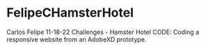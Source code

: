 # FelipeCHamsterHotel

Carlos Felipe
11-18-22
Challenges - Hamster Hotel
CODE: Coding a responsive website from an AdobeXD prototype.
